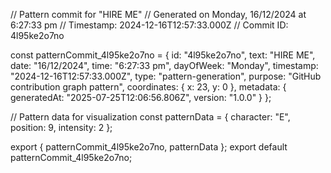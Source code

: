 // Pattern commit for "HIRE ME"
// Generated on Monday, 16/12/2024 at 6:27:33 pm
// Timestamp: 2024-12-16T12:57:33.000Z
// Commit ID: 4l95ke2o7no

const patternCommit_4l95ke2o7no = {
  id: "4l95ke2o7no",
  text: "HIRE ME",
  date: "16/12/2024",
  time: "6:27:33 pm",
  dayOfWeek: "Monday",
  timestamp: "2024-12-16T12:57:33.000Z",
  type: "pattern-generation",
  purpose: "GitHub contribution graph pattern",
  coordinates: {
    x: 23,
    y: 0
  },
  metadata: {
    generatedAt: "2025-07-25T12:06:56.806Z",
    version: "1.0.0"
  }
};

// Pattern data for visualization
const patternData = {
  character: "E",
  position: 9,
  intensity: 2
};

export { patternCommit_4l95ke2o7no, patternData };
export default patternCommit_4l95ke2o7no;
